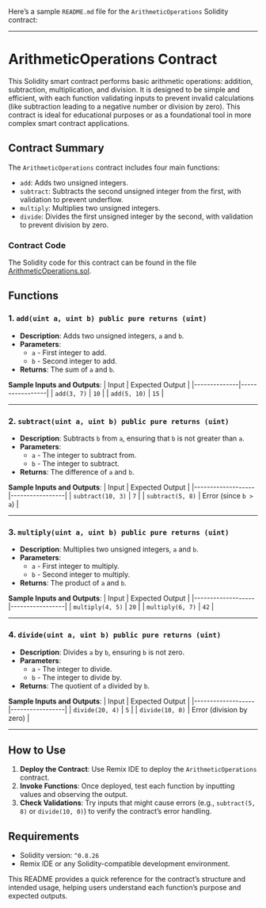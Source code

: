 Here’s a sample `README.md` file for the `ArithmeticOperations` Solidity contract:

---

# ArithmeticOperations Contract

This Solidity smart contract performs basic arithmetic operations: addition, subtraction, multiplication, and division. It is designed to be simple and efficient, with each function validating inputs to prevent invalid calculations (like subtraction leading to a negative number or division by zero). This contract is ideal for educational purposes or as a foundational tool in more complex smart contract applications.

## Contract Summary

The `ArithmeticOperations` contract includes four main functions:
- `add`: Adds two unsigned integers.
- `subtract`: Subtracts the second unsigned integer from the first, with validation to prevent underflow.
- `multiply`: Multiplies two unsigned integers.
- `divide`: Divides the first unsigned integer by the second, with validation to prevent division by zero.

### Contract Code

The Solidity code for this contract can be found in the file [ArithmeticOperations.sol](./ArithmeticOperations.sol).

## Functions

### 1. `add(uint a, uint b) public pure returns (uint)`

- **Description**: Adds two unsigned integers, `a` and `b`.
- **Parameters**:
  - `a` - First integer to add.
  - `b` - Second integer to add.
- **Returns**: The sum of `a` and `b`.

**Sample Inputs and Outputs**:
| Input        | Expected Output |
|--------------|-----------------|
| `add(3, 7)`  | `10`           |
| `add(5, 10)` | `15`           |

---

### 2. `subtract(uint a, uint b) public pure returns (uint)`

- **Description**: Subtracts `b` from `a`, ensuring that `b` is not greater than `a`.
- **Parameters**:
  - `a` - The integer to subtract from.
  - `b` - The integer to subtract.
- **Returns**: The difference of `a` and `b`.

**Sample Inputs and Outputs**:
| Input             | Expected Output |
|-------------------|-----------------|
| `subtract(10, 3)` | `7`             |
| `subtract(5, 8)`  | Error (since `b > a`) |

---

### 3. `multiply(uint a, uint b) public pure returns (uint)`

- **Description**: Multiplies two unsigned integers, `a` and `b`.
- **Parameters**:
  - `a` - First integer to multiply.
  - `b` - Second integer to multiply.
- **Returns**: The product of `a` and `b`.

**Sample Inputs and Outputs**:
| Input             | Expected Output |
|-------------------|-----------------|
| `multiply(4, 5)`  | `20`            |
| `multiply(6, 7)`  | `42`            |

---

### 4. `divide(uint a, uint b) public pure returns (uint)`

- **Description**: Divides `a` by `b`, ensuring `b` is not zero.
- **Parameters**:
  - `a` - The integer to divide.
  - `b` - The integer to divide by.
- **Returns**: The quotient of `a` divided by `b`.

**Sample Inputs and Outputs**:
| Input             | Expected Output |
|-------------------|-----------------|
| `divide(20, 4)`   | `5`             |
| `divide(10, 0)`   | Error (division by zero) |

---

## How to Use

1. **Deploy the Contract**: Use Remix IDE to deploy the `ArithmeticOperations` contract.
2. **Invoke Functions**: Once deployed, test each function by inputting values and observing the output.
3. **Check Validations**: Try inputs that might cause errors (e.g., `subtract(5, 8)` or `divide(10, 0)`) to verify the contract’s error handling.

## Requirements

- Solidity version: `^0.8.26`
- Remix IDE or any Solidity-compatible development environment.

This README provides a quick reference for the contract’s structure and intended usage, helping users understand each function’s purpose and expected outputs.
